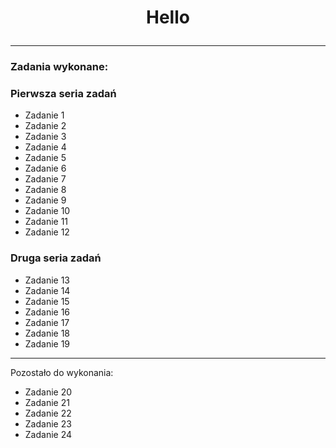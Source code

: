 # <p align="center">Hello</p>


***
### Zadania wykonane:

### Pierwsza seria zadań

- Zadanie 1
- Zadanie 2
- Zadanie 3
- Zadanie 4
- Zadanie 5
- Zadanie 6
- Zadanie 7
- Zadanie 8
- Zadanie 9
- Zadanie 10
- Zadanie 11
- Zadanie 12

### Druga seria zadań

- Zadanie 13
- Zadanie 14
- Zadanie 15
- Zadanie 16
- Zadanie 17
- Zadanie 18
- Zadanie 19

***

Pozostało do wykonania:


- Zadanie 20
- Zadanie 21
- Zadanie 22
- Zadanie 23
- Zadanie 24

